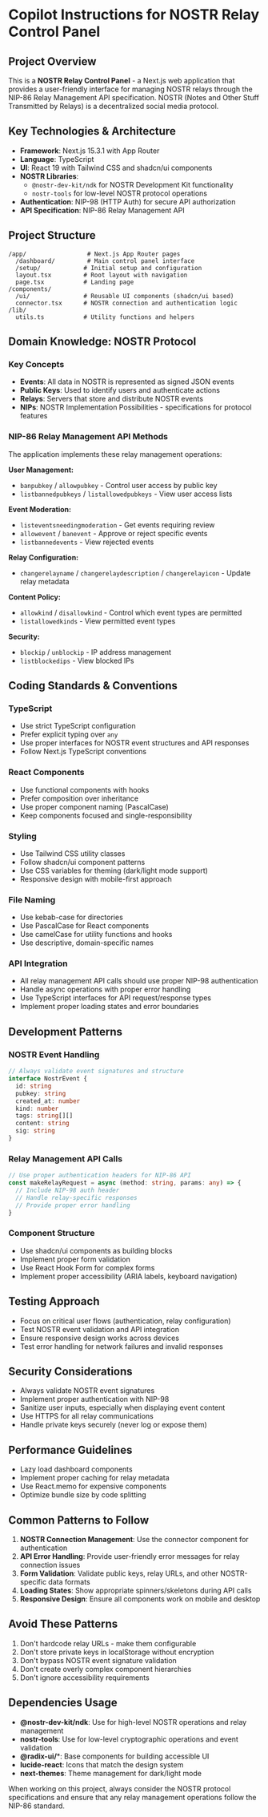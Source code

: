 # Copilot Instructions for NOSTR Relay Control Panel

## Project Overview

This is a **NOSTR Relay Control Panel** - a Next.js web application that provides a user-friendly interface for managing NOSTR relays through the NIP-86 Relay Management API specification. NOSTR (Notes and Other Stuff Transmitted by Relays) is a decentralized social media protocol.

## Key Technologies & Architecture

- **Framework**: Next.js 15.3.1 with App Router
- **Language**: TypeScript
- **UI**: React 19 with Tailwind CSS and shadcn/ui components
- **NOSTR Libraries**: 
  - `@nostr-dev-kit/ndk` for NOSTR Development Kit functionality
  - `nostr-tools` for low-level NOSTR protocol operations
- **Authentication**: NIP-98 (HTTP Auth) for secure API authorization
- **API Specification**: NIP-86 Relay Management API

## Project Structure

```
/app/                 # Next.js App Router pages
  /dashboard/         # Main control panel interface
  /setup/            # Initial setup and configuration
  layout.tsx         # Root layout with navigation
  page.tsx           # Landing page
/components/
  /ui/               # Reusable UI components (shadcn/ui based)
  connector.tsx      # NOSTR connection and authentication logic
/lib/
  utils.ts           # Utility functions and helpers
```

## Domain Knowledge: NOSTR Protocol

### Key Concepts
- **Events**: All data in NOSTR is represented as signed JSON events
- **Public Keys**: Used to identify users and authenticate actions
- **Relays**: Servers that store and distribute NOSTR events
- **NIPs**: NOSTR Implementation Possibilities - specifications for protocol features

### NIP-86 Relay Management API Methods
The application implements these relay management operations:

**User Management:**
- `banpubkey` / `allowpubkey` - Control user access by public key
- `listbannedpubkeys` / `listallowedpubkeys` - View user access lists

**Event Moderation:**
- `listeventsneedingmoderation` - Get events requiring review
- `allowevent` / `banevent` - Approve or reject specific events
- `listbannedevents` - View rejected events

**Relay Configuration:**
- `changerelayname` / `changerelaydescription` / `changerelayicon` - Update relay metadata

**Content Policy:**
- `allowkind` / `disallowkind` - Control which event types are permitted
- `listallowedkinds` - View permitted event types

**Security:**
- `blockip` / `unblockip` - IP address management
- `listblockedips` - View blocked IPs

## Coding Standards & Conventions

### TypeScript
- Use strict TypeScript configuration
- Prefer explicit typing over `any`
- Use proper interfaces for NOSTR event structures and API responses
- Follow Next.js TypeScript conventions

### React Components
- Use functional components with hooks
- Prefer composition over inheritance
- Use proper component naming (PascalCase)
- Keep components focused and single-responsibility

### Styling
- Use Tailwind CSS utility classes
- Follow shadcn/ui component patterns
- Use CSS variables for theming (dark/light mode support)
- Responsive design with mobile-first approach

### File Naming
- Use kebab-case for directories
- Use PascalCase for React components
- Use camelCase for utility functions and hooks
- Use descriptive, domain-specific names

### API Integration
- All relay management API calls should use proper NIP-98 authentication
- Handle async operations with proper error handling
- Use TypeScript interfaces for API request/response types
- Implement proper loading states and error boundaries

## Development Patterns

### NOSTR Event Handling
```typescript
// Always validate event signatures and structure
interface NostrEvent {
  id: string
  pubkey: string
  created_at: number
  kind: number
  tags: string[][]
  content: string
  sig: string
}
```

### Relay Management API Calls
```typescript
// Use proper authentication headers for NIP-86 API
const makeRelayRequest = async (method: string, params: any) => {
  // Include NIP-98 auth header
  // Handle relay-specific responses
  // Provide proper error handling
}
```

### Component Structure
- Use shadcn/ui components as building blocks
- Implement proper form validation
- Use React Hook Form for complex forms
- Implement proper accessibility (ARIA labels, keyboard navigation)

## Testing Approach
- Focus on critical user flows (authentication, relay configuration)
- Test NOSTR event validation and API integration
- Ensure responsive design works across devices
- Test error handling for network failures and invalid responses

## Security Considerations
- Always validate NOSTR event signatures
- Implement proper authentication with NIP-98
- Sanitize user inputs, especially when displaying event content
- Use HTTPS for all relay communications
- Handle private keys securely (never log or expose them)

## Performance Guidelines
- Lazy load dashboard components
- Implement proper caching for relay metadata
- Use React.memo for expensive components
- Optimize bundle size by code splitting

## Common Patterns to Follow

1. **NOSTR Connection Management**: Use the connector component for authentication
2. **API Error Handling**: Provide user-friendly error messages for relay connection issues
3. **Form Validation**: Validate public keys, relay URLs, and other NOSTR-specific data formats
4. **Loading States**: Show appropriate spinners/skeletons during API calls
5. **Responsive Design**: Ensure all components work on mobile and desktop

## Avoid These Patterns

1. Don't hardcode relay URLs - make them configurable
2. Don't store private keys in localStorage without encryption
3. Don't bypass NOSTR event signature validation
4. Don't create overly complex component hierarchies
5. Don't ignore accessibility requirements

## Dependencies Usage

- **@nostr-dev-kit/ndk**: Use for high-level NOSTR operations and relay management
- **nostr-tools**: Use for low-level cryptographic operations and event validation
- **@radix-ui/***: Base components for building accessible UI
- **lucide-react**: Icons that match the design system
- **next-themes**: Theme management for dark/light mode

When working on this project, always consider the NOSTR protocol specifications and ensure that any relay management operations follow the NIP-86 standard.
